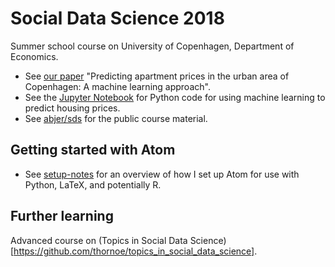 # Social Data Science 2018
Summer school course on University of Copenhagen, Department of Economics.
-  See [our paper](https://github.com/thornoe/sds_2018/blob/master/CPH/Predicting%20apartment%20prices%20in%20the%20urban%20area%20of%20Copenhagen.pdf) "Predicting apartment prices in the urban area of Copenhagen: A machine learning approach".
-  See the [Jupyter Notebook](https://github.com/thornoe/sds_2018/blob/master/CPH/Notebook_final.ipynb) for Python code for using machine learning to predict housing prices.
-  See [abjer/sds](https://github.com/abjer/sds) for the public course material.

## Getting started with Atom
-  See [setup-notes](https://github.com/thornoe/sds_2018/blob/master/Setup/Setup-notes.MD) for an overview of how I set up Atom for use with Python, LaTeX, and potentially R.

## Further learning
Advanced course on (Topics in Social Data Science)[https://github.com/thornoe/topics_in_social_data_science].
